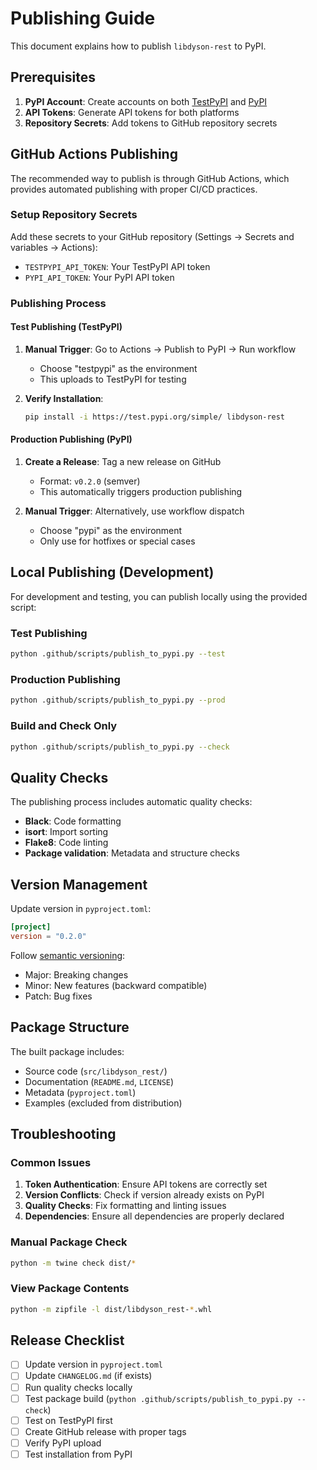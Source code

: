 # Publishing Guide

This document explains how to publish `libdyson-rest` to PyPI.

## Prerequisites

1. **PyPI Account**: Create accounts on both [TestPyPI](https://test.pypi.org/) and [PyPI](https://pypi.org/)
2. **API Tokens**: Generate API tokens for both platforms
3. **Repository Secrets**: Add tokens to GitHub repository secrets

## GitHub Actions Publishing

The recommended way to publish is through GitHub Actions, which provides automated publishing with proper CI/CD practices.

### Setup Repository Secrets

Add these secrets to your GitHub repository (Settings → Secrets and variables → Actions):

- `TESTPYPI_API_TOKEN`: Your TestPyPI API token
- `PYPI_API_TOKEN`: Your PyPI API token

### Publishing Process

#### Test Publishing (TestPyPI)

1. **Manual Trigger**: Go to Actions → Publish to PyPI → Run workflow
   - Choose "testpypi" as the environment
   - This uploads to TestPyPI for testing

2. **Verify Installation**:
   ```bash
   pip install -i https://test.pypi.org/simple/ libdyson-rest
   ```

#### Production Publishing (PyPI)

1. **Create a Release**: Tag a new release on GitHub
   - Format: `v0.2.0` (semver)
   - This automatically triggers production publishing

2. **Manual Trigger**: Alternatively, use workflow dispatch
   - Choose "pypi" as the environment
   - Only use for hotfixes or special cases

## Local Publishing (Development)

For development and testing, you can publish locally using the provided script:

### Test Publishing
```bash
python .github/scripts/publish_to_pypi.py --test
```

### Production Publishing
```bash
python .github/scripts/publish_to_pypi.py --prod
```

### Build and Check Only
```bash
python .github/scripts/publish_to_pypi.py --check
```

## Quality Checks

The publishing process includes automatic quality checks:

- **Black**: Code formatting
- **isort**: Import sorting
- **Flake8**: Code linting
- **Package validation**: Metadata and structure checks

## Version Management

Update version in `pyproject.toml`:

```toml
[project]
version = "0.2.0"
```

Follow [semantic versioning](https://semver.org/):
- Major: Breaking changes
- Minor: New features (backward compatible)
- Patch: Bug fixes

## Package Structure

The built package includes:
- Source code (`src/libdyson_rest/`)
- Documentation (`README.md`, `LICENSE`)
- Metadata (`pyproject.toml`)
- Examples (excluded from distribution)

## Troubleshooting

### Common Issues

1. **Token Authentication**: Ensure API tokens are correctly set
2. **Version Conflicts**: Check if version already exists on PyPI
3. **Quality Checks**: Fix formatting and linting issues
4. **Dependencies**: Ensure all dependencies are properly declared

### Manual Package Check
```bash
python -m twine check dist/*
```

### View Package Contents
```bash
python -m zipfile -l dist/libdyson_rest-*.whl
```

## Release Checklist

- [ ] Update version in `pyproject.toml`
- [ ] Update `CHANGELOG.md` (if exists)
- [ ] Run quality checks locally
- [ ] Test package build (`python .github/scripts/publish_to_pypi.py --check`)
- [ ] Test on TestPyPI first
- [ ] Create GitHub release with proper tags
- [ ] Verify PyPI upload
- [ ] Test installation from PyPI
